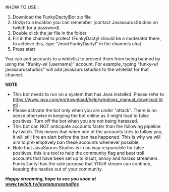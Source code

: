 

#HOW TO USE :

1. Download the FunkyDactylBot zip file
2. Unzip to a location you can remember (contact JavasaurusStudios on twitch for a password)
3. Double click the jar file in the folder
4. Fill in the channel to protect (FunkyDactyl should be a moderator there, to achieve this, type "/mod FunkyDactyl" in the channels chat.
5. Press start

You can add accounts to a whitelist to prevent them from being banned by using the "!funky-wl [username]" account. 
For example, typing "funky-wl javasaurusstudios" will add javasaurusstudios to the whitelist for that channel.


**NOTE**

* This bot needs to run on a system that has Java installed. Please refer to https://www.java.com/en/download/help/windows_manual_download.html .
* Please activate the bot only when you are under "attack". There is no sense otherwise in keeping the bot online as it might lead to false positives. Turn off the bot when you are not being harassed.
* This bot can NOT anticipate accounts faster than the following pipeline by twitch. This means that when one of the accounts tries to follow you, it will still fire an alert before the ban has happened. This is why we will aim to pre-emptively ban these accounts whenever possible. 
* Note that JavaSaurus Studios is in no way responsible for false positives, this is a tool to help the community flag and beat troll accounts that have been set up to insult, annoy and harass streamers. FunkyDactyl has the sole purpose that YOUR stream can continue, keeping the nasties out of your community.


***Happy streaming, hope to see you soon at www.twitch.tv/javasaurusstudios***
